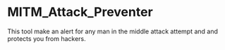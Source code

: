 # MITM_Attack_Preventer
This tool make an alert for any man in the middle attack attempt and and protects you from hackers.
